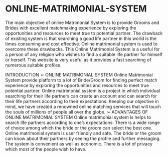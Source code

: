 # ONLINE-MATRIMONIAL-SYSTEM
The main objective of online Matrimonial System is to provide Grooms and Brides with excellent matchmaking experience by exploring the opportunities and resources to meet true to potential partner. The drawback of existing system is that searching a good life partner in this world is the times consuming and cost effective. Online matrimonial system is used to overcome these drawbacks. This Online Matrimonial System is a useful for a person of any religion who wishes to find a suitable life partner for himself or herself. This website is very useful as it provides a fast searching of numerous suitable profiles.

INTRODUCTION ➢ ONLINE MATRIMONIAL SYSTEM Online Matrimonial System provide platform to a lot of Bride/Groom for finding perfect match experience by exploring the opportunities and resources to meet true potential partner. Online matrimonial system is a project in which individual searching for their life partners can create an account and can search for their life partners according to their expectations. Keeping our objective in mind, we have created a renowned online matching services that will touch the souls of millions of people all over the globe. ➢ ADVANTAGES OF ONLINE MATRIMONIAL SYSTEM Online matrimonial system is helps to search life partners according to one’s expectations. There is a wide range of choice among which the bride or the groom can select the best one. Online matrimonial system is user friendly and safe. The bride or the groom can know about their partners by seeing the profile and further messaging. The system is convenient as well as economic. There is a lot of privacy which most of the people wish to have.
